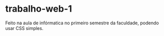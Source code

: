 # trabalho-web-1

Feito na aula de infórmatica no primeiro semestre da faculdade, podendo usar CSS simples.
